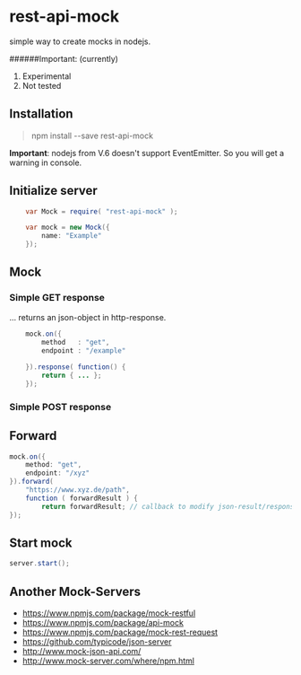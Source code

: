 # rest-api-mock

simple way to create mocks in nodejs.

######Important: (currently)
1. Experimental
2. Not tested

## Installation

   > npm install --save rest-api-mock
   
   **Important**: nodejs from V.6 doesn't support EventEmitter. So you will get a warning in console.  
   
## Initialize server   
````java
    var Mock = require( "rest-api-mock" );

    var mock = new Mock({
        name: "Example"
    });
````

## Mock

### Simple GET response

... returns an json-object in http-response.

````java
    mock.on({
        method   : "get",
        endpoint : "/example"
        
    }).response( function() {
        return { ... }; 
    });
````

### Simple POST response

## Forward 

````java
mock.on({
    method: "get",
    endpoint: "/xyz"
}).forward(
    "https://www.xyz.de/path",
    function ( forwardResult ) {
        return forwardResult; // callback to modify json-result/response bevore it goes to client.
});
````



## Start mock
````java
server.start();
````


## Another Mock-Servers 
* https://www.npmjs.com/package/mock-restful
* https://www.npmjs.com/package/api-mock
* https://www.npmjs.com/package/mock-rest-request
* https://github.com/typicode/json-server
* http://www.mock-json-api.com/
* http://www.mock-server.com/where/npm.html
